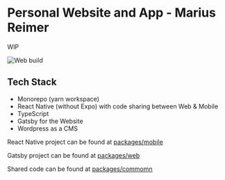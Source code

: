 # Personal Website and App - Marius Reimer

WIP

![Web build](https://github.com/reime005/mariusreimer.com/workflows/Web/badge.svg)

## Tech Stack

* Monorepo (yarn workspace)
* React Native (without Expo) with code sharing between Web & Mobile
* TypeScript
* Gatsby for the Website
* Wordpress as a CMS

React Native project can be found at [packages/mobile](packages/mobile)

Gatsby project can be found at [packages/web](packages/mobile)

Shared code can be found at [packages/commomn](packages/mobile)
